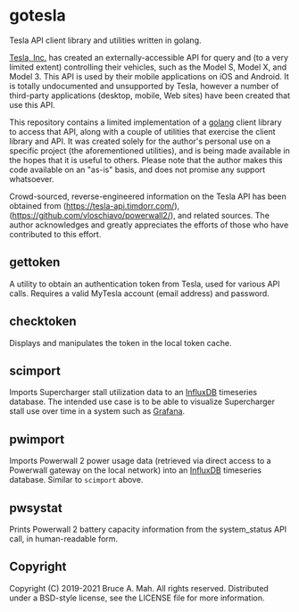 gotesla
=======

Tesla API client library and utilities written in golang.

[Tesla, Inc.](https://www.tesla.com/)
has created an externally-accessible API for query and (to
a very limited extent) controlling their vehicles, such as the Model
S, Model X, and Model 3.  This API is used by their mobile
applications on iOS and Android.  It is totally undocumented and
unsupported by Tesla, however a number of third-party applications
(desktop, mobile, Web sites) have been created that use this API.

This repository contains a limited implementation of a
[golang](https://golang.org) client library to access that API, along
with a couple of utilities that exercise the client library and API.
It was created solely for the author's personal use on a specific
project (the aforementioned utilities), and is being made available in
the hopes that it is useful to others.  Please note that the author
makes this code available on an "as-is" basis, and does not promise
any support whatsoever.

Crowd-sourced, reverse-engineered information on the Tesla API has
been obtained from (https://tesla-api.timdorr.com/), (https://github.com/vloschiavo/powerwall2/), and related
sources.  The author acknowledges and greatly appreciates the efforts
of those who have contributed to this effort.

gettoken
--------

A utility to obtain an authentication token from Tesla, used for
various API calls.  Requires a valid MyTesla account (email address)
and password.

checktoken
----------

Displays and manipulates the token in the local token cache.

scimport
--------

Imports Supercharger stall utilization data to an
[InfluxDB](https://www.influxdata.com/time-series-platform/influxdb/)
timeseries database.  The intended use case is to be able to visualize
Supercharger stall use over time in a system such as
[Grafana](https://grafana.com/).

pwimport
--------

Imports Powerwall 2 power usage data (retrieved via direct access to a
Powerwall gateway on the local network) into an
[InfluxDB](https://www.influxdata.com/time-series-platform/influxdb/)
timeseries database.  Similar to `scimport` above.

pwsystat
--------

Prints Powerwall 2 battery capacity information from the system_status
API call, in human-readable form.

Copyright
---------

Copyright (C) 2019-2021 Bruce A. Mah.  All rights reserved.
Distributed under a BSD-style license, see the LICENSE file for more
information.

